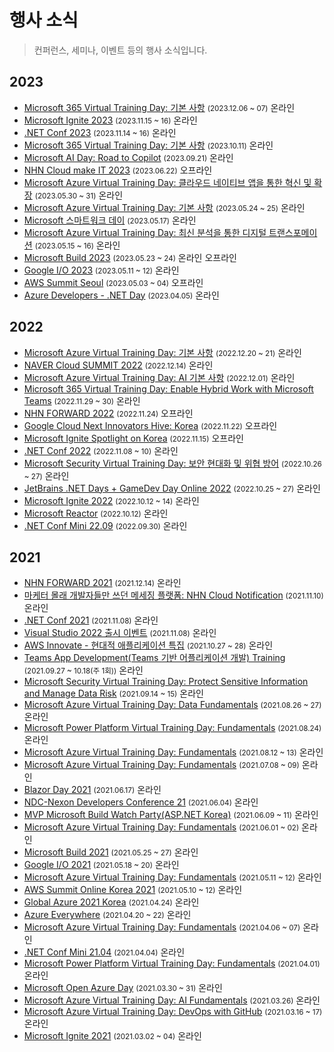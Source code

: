 # 행사 소식

> 컨퍼런스, 세미나, 이벤트 등의 행사 소식입니다.

## 2023

- [Microsoft 365 Virtual Training Day: 기본 사항](https://mktoevents.com/Microsoft+Event/414750/157-GQE-382?ocid=eml_pg415442_gdc_comm_mw&mkt_tok=MTU3LUdRRS0zODIAAAGPSwChX-9oAAcab8LwlU-DiUvZuSiu6vR5gmtsmKmlrKQFO02Kz_3EsJcuCLvUyun2hbAKmRc38FOpgPKxDJlNcSkJWTHAFl2-M4CJ_HtJi-0rNAMS2yv1&WT_mc_id=DOP-MVP-4027259) <small>(2023.12.06 ~ 07)</small> <span class="spnBadgeType1">온라인</span>
- [Microsoft Ignite 2023](https://www.dotnetconf.net/?WT_mc_id=DOP-MVP-4027259) <small>(2023.11.15 ~ 16)</small> <span class="spnBadgeType1">온라인</span>
- [.NET Conf 2023](https://www.dotnetconf.net/?WT_mc_id=DOP-MVP-4027259) <small>(2023.11.14 ~ 16)</small> <span class="spnBadgeType1">온라인</span>
- [Microsoft 365 Virtual Training Day: 기본 사항](https://mktoevents.com/Microsoft+Event/412067/157-GQE-382?ocid=eml_pg413807_gdc_comm_mw&mkt_tok=MTU3LUdRRS0zODIAAAGPA8P2AsHI6n18fqJyRzFJ7UYR2HKvSgSqCIngnCJu58m7c7kTHR85nEn06MEGfrjHrW918xigDPerUnHWeYiuEQamuzh6rEHfUdzzFd1_LpSbT4fngTn-&WT_mc_id=DOP-MVP-4027259) <small>(2023.10.11)</small> <span class="spnBadgeType1">온라인</span>
- [Microsoft AI Day: Road to Copilot](https://msevents.microsoft.com/event?id=3882622082?WT_mc_id=DOP-MVP-4027259) <small>(2023.09.21)</small> <span class="spnBadgeType1">온라인</span>
- [NHN Cloud make IT 2023](https://makeit.nhncloud.com/2023) <small>(2023.06.22)</small> <span class="spnBadgeType2">오프라인</span>
- [Microsoft Azure Virtual Training Day: 클라우드 네이티브 앱을 통한 혁신 및 확장](https://mktoevents.com/Microsoft+Event/397351/157-GQE-382?WT_mc_id=DOP-MVP-4027259) <small>(2023.05.30 ~ 31)</small> <span class="spnBadgeType1">온라인</span>
- [Microsoft Azure Virtual Training Day: 기본 사항](https://mktoevents.com/Microsoft+Event/396551/157-GQE-382?WT_mc_id=DOP-MVP-4027259) <small>(2023.05.24 ~ 25)</small> <span class="spnBadgeType1">온라인</span>
- [Microsoft 스마트워크 데이](https://msevents.microsoft.com/event?id=3236502138&WT_mc_id=DOP-MVP-4027259) <small>(2023.05.17)</small> <span class="spnBadgeType1">온라인</span>
- [Microsoft Azure Virtual Training Day: 최신 분석을 통한 디지털 트랜스포메이션](https://mktoevents.com/Microsoft+Event/396541/157-GQE-382?WT_mc_id=DOP-MVP-4027259) <small>(2023.05.15 ~ 16)</small> <span class="spnBadgeType1">온라인</span>
- [Microsoft Build 2023](https://build.microsoft.com/en-US/home?WT_mc_id=DOP-MVP-4027259) <small>(2023.05.23 ~ 24)</small> <span class="spnBadgeType1">온라인</span> <span class="spnBadgeType2">오프라인</span>
- [Google I/O 2023](https://io.google/2023) <small>(2023.05.11 ~ 12)</small> <span class="spnBadgeType1">온라인</span>
- [AWS Summit Seoul](https://aws.amazon.com/ko/events/summits/seoul/) <small>(2023.05.03 ~ 04)</small> <span class="spnBadgeType2">오프라인</span>
- [Azure Developers - .NET Day](https://learn.microsoft.com/ko-kr/events/learn-events/azuredeveloper-dotnetday/?WT_mc_id=DOP-MVP-4027259) <small>(2023.04.05)</small> <span class="spnBadgeType1">온라인</span>

## 2022

- [Microsoft Azure Virtual Training Day: 기본 사항](https://mktoevents.com/Microsoft+Event/360944/157-GQE-382) <small>(2022.12.20 ~ 21)</small> <span class="spnBadgeType1">온라인</span>
- [NAVER Cloud SUMMIT 2022](https://www.ncloud-online.com/navercloudsummit2022/) <small>(2022.12.14)</small> <span class="spnBadgeType1">온라인</span>
- [Microsoft Azure Virtual Training Day: AI 기본 사항](https://mktoevents.com/Microsoft+Event/360948/157-GQE-382) <small>(2022.12.01)</small> <span class="spnBadgeType1">온라인</span>
- [Microsoft 365 Virtual Training Day: Enable Hybrid Work with Microsoft Teams](https://mktoevents.com/Microsoft+Event/360527/157-GQE-382) <small>(2022.11.29 ~ 30)</small> <span class="spnBadgeType1">온라인</span>
- [NHN FORWARD 2022](https://forward.nhn.com/2022) <small>(2022.11.24)</small> <span class="spnBadgeType2">오프라인</span>
- [Google Cloud Next Innovators Hive: Korea](https://inthecloud.withgoogle.com/next-22-innovators-hive-korea/register.html) <small>(2022.11.22)</small> <span class="spnBadgeType2">오프라인</span>
- [Microsoft Ignite Spotlight on Korea](https://msevents.microsoft.com/event?id=1595073679) <small>(2022.11.15)</small> <span class="spnBadgeType2">오프라인</span>
- [.NET Conf 2022](https://www.dotnetconf.net/) <small>(2022.11.08 ~ 10)</small> <span class="spnBadgeType1">온라인</span>
- [Microsoft Security Virtual Training Day: 보안 현대화 및 위협 방어](https://mktoevents.com/Microsoft+Event/360275/157-GQE-382) <small>(2022.10.26 ~ 27)</small> <span class="spnBadgeType1">온라인</span>
- [JetBrains .NET Days + GameDev Day Online 2022](https://blog.jetbrains.com/ko/dotnet/2022/09/28/join-us-for-dotnet-days-and-gamedev-day-online-2022/) <small>(2022.10.25 ~ 27)</small> <span class="spnBadgeType1">온라인</span>
- [Microsoft Ignite 2022](https://ignite.microsoft.com/en-US/home) <small>(2022.10.12 ~ 14)</small> <span class="spnBadgeType1">온라인</span>
- [Microsoft Reactor](https://developer.microsoft.com/en-us/reactor/events/17259/) <small>(2022.10.12)</small> <span class="spnBadgeType1">온라인</span>
- [.NET Conf Mini 22.09](https://www.dotnetconf.kr/mini/2209) <small>(2022.09.30)</small> <span class="spnBadgeType1">온라인</span>

## 2021

- [NHN FORWARD 2021](https://forward.nhn.com/2021/home) <small>(2021.12.14)</small> <span class="spnBadgeType1">온라인</span>
- [마케터 몰래 개발자들만 쓰던 메세징 플랫폼: NHN Cloud Notification](https://event-us.kr/nhncloud/event/38170) <small>(2021.11.10)</small> <span class="spnBadgeType1">온라인</span>
- [.NET Conf 2021](https://www.dotnetconf.net) <small>(2021.11.08)</small> <span class="spnBadgeType1">온라인</span>
- [Visual Studio 2022 출시 이벤트](https://visualstudio.microsoft.com/ko/launch/?WT.mc_id=DOP-MVP-4027259) <small>(2021.11.08)</small> <span class="spnBadgeType1">온라인</span>
- [AWS Innovate - 현대적 애플리케이션 특집](https://aws.amazon.com/ko/events/aws-innovate/modern-apps/) <small>(2021.10.27 ~ 28)</small> <span class="spnBadgeType1">온라인</span>
- [Teams App Development(Teams 기반 어플리케이션 개발) Training](https://mktoevents.com/Microsoft+Event/296277/157-GQE-382) <small>(2021.09.27 ~ 10.18(주 1회))</small> <span class="spnBadgeType1">온라인</span>
- [Microsoft Security Virtual Training Day: Protect Sensitive Information and Manage Data Risk](https://mktoevents.com/Microsoft+Event/284589/157-GQE-382) <small>(2021.09.14 ~ 15)</small> <span class="spnBadgeType1">온라인</span>
- [Microsoft Azure Virtual Training Day: Data Fundamentals](https://mktoevents.com/Microsoft+Event/284238/157-GQE-382) <small>(2021.08.26 ~ 27)</small> <span class="spnBadgeType1">온라인</span>
- [Microsoft Power Platform Virtual Training Day: Fundamentals](https://mktoevents.com/Microsoft+Event/284452/157-GQE-382) <small>(2021.08.24)</small> <span class="spnBadgeType1">온라인</span>
- [Microsoft Azure Virtual Training Day: Fundamentals](https://mktoevents.com/Microsoft+Event/284296/157-GQE-382) <small>(2021.08.12 ~ 13)</small> <span class="spnBadgeType1">온라인</span>
- [Microsoft Azure Virtual Training Day: Fundamentals](https://mktoevents.com/Microsoft+Event/282367/157-GQE-382) <small>(2021.07.08 ~ 09)</small> <span class="spnBadgeType1">온라인</span>
- [Blazor Day 2021](https://blazorday.net/) <small>(2021.06.17)</small> <span class="spnBadgeType1">온라인</span>
- [NDC-Nexon Developers Conference 21](https://ndc.nexon.com/) <small>(2021.06.04)</small> <span class="spnBadgeType1">온라인</span>
- [MVP Microsoft Build Watch Party(ASP.NET Korea)](https://bit.ly/3goieZt) <small>(2021.06.09 ~ 11)</small> <span class="spnBadgeType1">온라인</span>
- [Microsoft Azure Virtual Training Day: Fundamentals](https://mktoevents.com/Microsoft+Event/254750/157-GQE-382) <small>(2021.06.01 ~ 02)</small> <span class="spnBadgeType1">온라인</span>
- [Microsoft Build 2021](https://register.build.microsoft.com/) <small>(2021.05.25 ~ 27)</small> <span class="spnBadgeType1">온라인</span>
- [Google I/O 2021](https://events.google.com/io) <small>(2021.05.18 ~ 20)</small> <span class="spnBadgeType1">온라인</span>
- [Microsoft Azure Virtual Training Day: Fundamentals](https://mktoevents.com/Microsoft+Event/255685/157-GQE-382) <small>(2021.05.11 ~ 12)</small> <span class="spnBadgeType1">온라인</span>
- [AWS Summit Online Korea 2021](https://aws.amazon.com/ko/events/summits/online/korea/) <small>(2021.05.10 ~ 12)</small> <span class="spnBadgeType1">온라인</span>
- [Global Azure 2021 Korea](https://github.com/krazure/ga2021kr) <small>(2021.04.24)</small> <span class="spnBadgeType1">온라인</span>
- [Azure Everywhere](https://aka.ms/Azure2021) <small>(2021.04.20 ~ 22)</small> <span class="spnBadgeType1">온라인</span>
- [Microsoft Azure Virtual Training Day: Fundamentals](https://mktoevents.com/Microsoft+Event/248952/157-GQE-382) <small>(2021.04.06 ~ 07)</small> <span class="spnBadgeType1">온라인</span>
- [.NET Conf Mini 21.04](https://dotnetconf.kr/mini/2104) <small>(2021.04.04)</small> <span class="spnBadgeType1">온라인</span>
- [Microsoft Power Platform Virtual Training Day: Fundamentals](https://mktoevents.com/Microsoft+Event/249033/157-GQE-382) <small>(2021.04.01)</small> <span class="spnBadgeType1">온라인</span>
- [Microsoft Open Azure Day](https://info.microsoft.com/AP-AzureMig-CATALOG-FY21-03Mar-30-MicrosoftOpenAzureDay-SRDEM63396_CatalogDisplayPage.html) <small>(2021.03.30 ~ 31)</small> <span class="spnBadgeType1">온라인</span>
- [Microsoft Azure Virtual Training Day: AI Fundamentals](https://mktoevents.com/Microsoft+Event/248976/157-GQE-382) <small>(2021.03.26)</small> <span class="spnBadgeType1">온라인</span>
- [Microsoft Azure Virtual Training Day: DevOps with GitHub](https://mktoevents.com/Microsoft+Event/240740/157-GQE-382) <small>(2021.03.16 ~ 17)</small> <span class="spnBadgeType1">온라인</span>
- [Microsoft Ignite 2021](https://ignite.microsoft.com/) <small>(2021.03.02 ~ 04)</small> <span class="spnBadgeType1">온라인</span>
